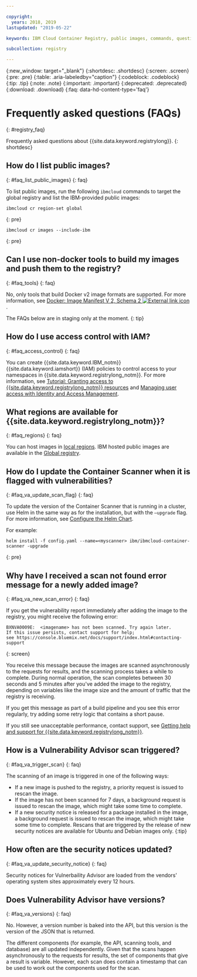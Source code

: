 ```yaml
---

copyright:
  years: 2018, 2019
lastupdated: "2019-05-22"

keywords: IBM Cloud Container Registry, public images, commands, questions, registry, faq, 

subcollection: registry

---
```


{:new_window: target="_blank"}
{:shortdesc: .shortdesc}
{:screen: .screen}
{:pre: .pre}
{:table: .aria-labeledby="caption"}
{:codeblock: .codeblock}
{:tip: .tip}
{:note: .note}
{:important: .important}
{:deprecated: .deprecated}
{:download: .download}
{:faq: data-hd-content-type='faq'}

# Frequently asked questions (FAQs)
{: #registry_faq}

Frequently asked questions about {{site.data.keyword.registrylong}}.
{: shortdesc}

## How do I list public images?
{: #faq_list_public_images}
{: faq}

To list public images, run the following `ibmcloud` commands to target the global registry and list the IBM-provided public images:

```
ibmcloud cr region-set global
```
{: pre}

```
ibmcloud cr images --include-ibm
```
{: pre}

## Can I use non-docker tools to build my images and push them to the registry?
{: #faq_tools}
{: faq}

No, only tools that build Docker v2 image formats are supported. For more information, see [Docker: Image Manifest V 2, Schema 2 ![External link icon](../../icons/launch-glyph.svg "External link icon")](https://docs.docker.com/registry/spec/manifest-v2-2/).

The FAQs below are in staging only at the moment.
{: tip}

## How do I use access control with IAM?
{: #faq_access_control}
{: faq}

You can create {{site.data.keyword.IBM_notm}} {{site.data.keyword.iamshort}} (IAM) policies to control access to your namespaces in {{site.data.keyword.registrylong_notm}}. For more information, see [Tutorial: Granting access to {{site.data.keyword.registrylong_notm}} resources](/docs/services/Registry?topic=registry-iam_access) and [Managing user access with Identity and Access Management](/docs/services/Registry?topic=registry-iam).

## What regions are available for {{site.data.keyword.registrylong_notm}}?
{: #faq_regions}
{: faq}

You can host images in [local regions](/docs/services/Registry?topic=registry-registry_overview#registry_regions_local). IBM hosted public images are available in the [Global registry](/docs/services/Registry?topic=registry-registry_overview#registry_regions_global).

## How do I update the Container Scanner when it is flagged with vulnerabilities?
{: #faq_va_update_scan_flag}
{: faq}

To update the version of the Container Scanner that is running in a cluster, use Helm in the same way as for the installation, but with the `–upgrade` flag. For more information, see [Configure the Helm Chart](/docs/services/Registry?topic=va-va_index#va_install_container_scanner_helm).

For example:

```
helm install -f config.yaml --name=<myscanner> ibm/ibmcloud-container-scanner -upgrade
```
{: pre}

## Why have I received a scan not found error message for a newly added image?
{: #faq_va_new_scan_error}
{: faq}

If you get the vulnerability report immediately after adding the image to the registry, you might receive the following error:

```
BXNVA0009E:  <imagename> has not been scanned. Try again later.
If this issue persists, contact support for help;
see https://console.bluemix.net/docs/support/index.html#contacting-support
```
{: screen}

You receive this message because the images are scanned asynchronously to the requests for results, and the scanning process takes a while to complete. During normal operation, the scan completes between 30 seconds and 5 minutes after you've added the image to the registry, depending on variables like the image size and the amount of traffic that the registry is receiving.

If you get this message as part of a build pipeline and you see this error regularly, try adding some retry logic that contains a short pause.

If you still see unacceptable performance, contact support, see [Getting help and support for {{site.data.keyword.registrylong_notm}}](/docs/services/Registry?topic=registry-ts_index#gettinghelp).

## How is a Vulnerability Advisor scan triggered?
{: #faq_va_trigger_scan}
{: faq}

The scanning of an image is triggered in one of the following ways:

- If a new image is pushed to the registry, a priority request is issued to rescan the image.
- If the image has not been scanned for 7 days, a background request is issued to rescan the image, which might take some time to complete.
- If a new security notice is released for a package installed in the image, a background request is issued to rescan the image, which might take some time to complete.
  Rescans that are triggered by the release of new security notices are available for Ubuntu and Debian images only.
  {:tip}

## How often are the security notices updated?
{: #faq_va_update_security_notice}
{: faq}

Security notices for Vulnerbaility Advisor are loaded from the vendors' operating system sites approximately every 12 hours.

## Does Vulnerability Advisor have versions?
{: #faq_va_versions}
{: faq}

No. However, a version number is baked into the API, but this version is the version of the JSON that is returned.

The different components (for example, the API, scanning tools, and database) are all updated independently. Given that the scans happen asynchronously to the requests for results, the set of components that give a result is variable. However, each scan does contain a timestamp that can be used to work out the components used for the scan.</staging>
